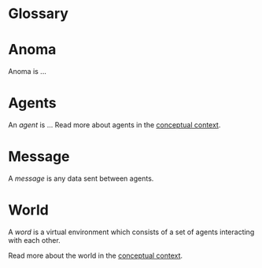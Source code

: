 # Glossary

# Anoma

Anoma is ...

# Agents

An *agent* is ...
Read more about agents in the [conceptual context](../architecture/conceptual-context.md).

# Message

A *message* is any data sent between agents.

# World

A *word* is a virtual environment which
consists of a set of agents interacting with each other.

Read more about the world in the [conceptual context](../architecture/conceptual-context.md).